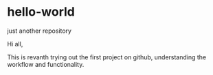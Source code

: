 # hello-world
just another repository

Hi all,

This is revanth trying out the first project on github, understanding the workflow and functionality.
